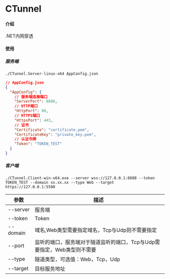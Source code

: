# CTunnel

#### 介绍

.NET内网穿透

#### 使用

##### 服务端

`./CTunnel.Server-linux-x64 AppConfig.json`

```json
// AppConfig.json
{
  "AppConfig": {
    // 服务端连接端口
    "ServerPort": 8888,
    // HTTP端口
    "HttpPort": 80,
    // HTTPS端口
    "HttpsPort": 443,
    // 证书
    "Certificate": "certificate.pem",
    "CertificateKey": "private_key.pem",
    // 认证令牌
    "Token": "TOKEN_TEST"
  }
}
```

##### 客户端

`./CTunnel.Client-win-x64.exe --server wss://127.0.0.1:8888 --token TOKEN_TEST --domain xx.xx.xx --type Web --target https://127.0.0.1:5500`

|参数|描述|
|--|--|
|--server|服务端|
|--token|Token|
|--domain|域名,Web类型需要指定域名，Tcp与Udp则不需要指定|
|--port|监听的端口，服务端对于隧道监听的端口，Tcp与Udp需要指定，Web类型则不需要|
|--type|隧道类型，可选值：Web，Tcp，Udp|
|--target|目标服务地址|